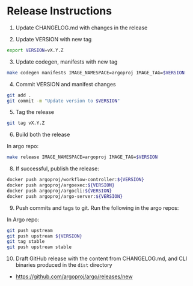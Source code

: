 # Release Instructions

1. Update CHANGELOG.md with changes in the release

2. Update VERSION with new tag

```bash
export VERSION=vX.Y.Z
```

3. Update codegen, manifests with new tag

```bash
make codegen manifests IMAGE_NAMESPACE=argoproj IMAGE_TAG=$VERSION
```

4. Commit VERSION and manifest changes

```bash
git add .
git commit -m "Update version to $VERSION"
```

5. Tag the release

```bash
git tag vX.Y.Z
```

6. Build both the release

In argo repo:

```bash
make release IMAGE_NAMESPACE=argoproj IMAGE_TAG=$VERSION
```

8. If successful, publish the release:

```bash
docker push argoproj/workflow-controller:${VERSION}
docker push argoproj/argoexec:${VERSION}
docker push argoproj/argocli:${VERSION}
docker push argoproj/argo-server:${VERSION}
```

9. Push commits and tags to git. Run the following in the argo repos:

In Argo repo:

```bash
git push upstream
git push upstream ${VERSION}
git tag stable
git push upstream stable
```

10. Draft GitHub release with the content from CHANGELOG.md, and CLI binaries produced in the `dist` directory

* https://github.com/argoproj/argo/releases/new
